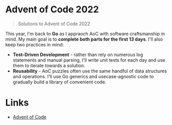 # Advent of Code 2022
> Solutions to Advent of Code 2022

This year, I'm back to **Go** as I appraoch AoC with software craftsmanship in mind.  My main goal is to **complete both parts for the first 13 days**.  I'll also keep two practices in mind:

* **Test-Driven Development** - rather than rely on numerous log statements and manual parsing, I'll write unit tests for each day and use them to iterate towards a solution.
* **Reusability** - AoC puzzles often use the same handful of data structures and operations.  I'll use Go generics and usecase-agnostic code to gradually build a library of convenient code.

# Links
* [Advent of Code](https://adventofcode.com)
